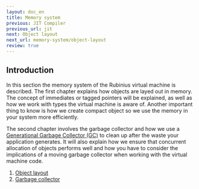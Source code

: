 ```yaml
---
layout: doc_en
title: Memory system
previous: JIT Compiler
previous_url: jit
next: Object layout
next_url: memory-system/object-layout
review: true
---
```


## Introduction

In this section the memory system of the Rubinius virtual machine is
described. The first chapter explains how objects are layed out in
memory. The concept of immediates or tagged pointers will be explained,
as well as how we work with types the virtual machine is aware of.
Another important thing to know is how we create compact object so we
use the memory in your system more efficiently. 

The second chapter involves the garbage collector and how we use a 
[Generational Garbage Collector (GC)](https://en.wikipedia.org/wiki/Garbage_collection_&#40;computer_science&#41;#Generational_GC_.28ephemeral_GC.29)
to clean up after the waste your application generates. It will also
explain how we ensure that concurrent allocation of objects performs
well and how you have to consider the implications of a moving garbage
collector when working with the virtual machine code.

1. [Object layout](/doc/en/memory-system/object-layout/)
1. [Garbage collector](/doc/en/memory-system/garbage-collector/)

